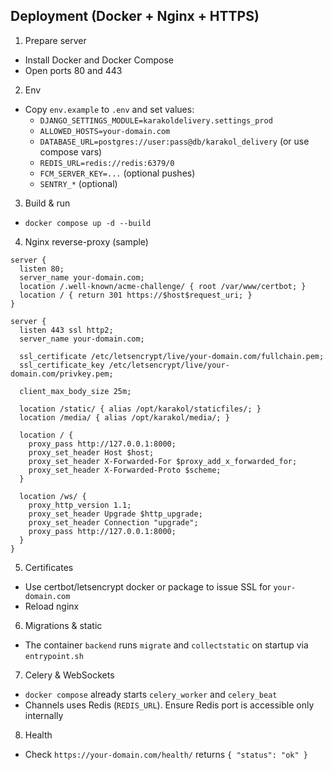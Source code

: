 
## Deployment (Docker + Nginx + HTTPS)

1. Prepare server
- Install Docker and Docker Compose
- Open ports 80 and 443

2. Env
- Copy `env.example` to `.env` and set values:
  - `DJANGO_SETTINGS_MODULE=karakoldelivery.settings_prod`
  - `ALLOWED_HOSTS=your-domain.com`
  - `DATABASE_URL=postgres://user:pass@db/karakol_delivery` (or use compose vars)
  - `REDIS_URL=redis://redis:6379/0`
  - `FCM_SERVER_KEY=...` (optional pushes)
  - `SENTRY_*` (optional)

3. Build & run
- `docker compose up -d --build`

4. Nginx reverse-proxy (sample)
```
server {
  listen 80;
  server_name your-domain.com;
  location /.well-known/acme-challenge/ { root /var/www/certbot; }
  location / { return 301 https://$host$request_uri; }
}

server {
  listen 443 ssl http2;
  server_name your-domain.com;

  ssl_certificate /etc/letsencrypt/live/your-domain.com/fullchain.pem;
  ssl_certificate_key /etc/letsencrypt/live/your-domain.com/privkey.pem;

  client_max_body_size 25m;

  location /static/ { alias /opt/karakol/staticfiles/; }
  location /media/ { alias /opt/karakol/media/; }

  location / {
    proxy_pass http://127.0.0.1:8000;
    proxy_set_header Host $host;
    proxy_set_header X-Forwarded-For $proxy_add_x_forwarded_for;
    proxy_set_header X-Forwarded-Proto $scheme;
  }

  location /ws/ {
    proxy_http_version 1.1;
    proxy_set_header Upgrade $http_upgrade;
    proxy_set_header Connection "upgrade";
    proxy_pass http://127.0.0.1:8000;
  }
}
```

5. Certificates
- Use certbot/letsencrypt docker or package to issue SSL for `your-domain.com`
- Reload nginx

6. Migrations & static
- The container `backend` runs `migrate` and `collectstatic` on startup via `entrypoint.sh`

7. Celery & WebSockets
- `docker compose` already starts `celery_worker` and `celery_beat`
- Channels uses Redis (`REDIS_URL`). Ensure Redis port is accessible only internally

8. Health
- Check `https://your-domain.com/health/` returns `{ "status": "ok" }`
